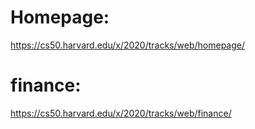 # Homepage:
https://cs50.harvard.edu/x/2020/tracks/web/homepage/
# finance:
https://cs50.harvard.edu/x/2020/tracks/web/finance/
